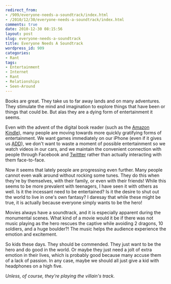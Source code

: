 ```yaml
---
redirect_from:
- /909/everyone-needs-a-soundtrack/index.html
- /2010/12/30/everyone-needs-a-soundtrack/index.html
comments: true
date: 2010-12-30 08:15:56
layout: post
slug: everyone-needs-a-soundtrack
title: Everyone Needs A Soundtrack
wordpress_id: 909
categories:
- Rant
tags:
- Entertainment
- Internet
- Rant
- Relationships
- Seen-Around
---
```


Books are great.  They take us to far away lands and on many adventures.  They stimulate the mind and imagination to explore things that have been or things that could be.  But alas they are a dying form of entertainment it seems.  

Even with the advent of the digital book reader (such as the [Amazon Kindle](http://amzn.to/Nxod9r)), many people are moving towards more quickly gratifying forms of entertainment.  We want games immediately on our iPhone (even if it gives us [ADD](http://www.goingthewongway.com/710/iphone-attention-deficit/)), we don't want to waste a moment of possible entertainment so we watch videos in our cars, and we maintain the convenient connection with people through Facebook and [Twittter](http://www.goingthewongway.com/83/tweedle-dee-twitter-dumb/) rather than actually interacting with them face-to-face.

Now it seems that lately people are progressing even further.  Many people cannot even walk around without rocking some tunes.  They do this when they're by themselves, with their family, or even with their friends!  While this seems to be more prevalent with teenagers, I have seen it with others as well.  Is it the incessant need to be entertained?  Is it the desire to shut out the world to live in one's own fantasy?  I daresay that while these might be true, it is actually because everyone simply wants to be the hero!  

Movies always have a soundtrack, and it is especially apparent during the monumental scenes.  What kind of a movie would it be if there was not music playing as the hero rescues the captive while avoiding 2 dragons, 10 soldiers, and a huge boulder?!  The music helps the audience experience the emotion and excitement.  

So kids these days.  They should be commended.  They just want to be the hero and do good in the world.  Or maybe they just need a jolt of extra emotion in their lives, which is probably good because many accuse them of a lack of passion.  In any case, maybe we should all just give a kid with headphones on a high five.

_Unless, of course, they're playing the villain's track._

